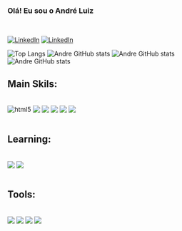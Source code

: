 ### Olá! Eu sou o André Luiz

<br>

[![LinkedIn](https://img.shields.io/badge/LinkedIn-0077B5?style=for-the-badge&logo=linkedin&logoColor=white)](https://www.linkedin.com/in/andr%C3%A9-luiz-araujo-carvalho-33813b213/)
[![LinkedIn](https://img.shields.io/badge/replit-667881?style=for-the-badge&logo=replit&logoColor=white)](https://replit.com/@AnDrELuIzzz)


![Top Langs](https://github-readme-stats.vercel.app/api/top-langs/?username=AnDrELuIzzz&hide=Makefile,Nix)
![Andre GitHub stats](https://github-readme-stats.vercel.app/api?username=AnDrELuIzzz&show_icons=true&theme=radical)
![Andre GitHub stats](https://github-readme-stats.vercel.app/api/top-langs/?username=AnDrELuIzzz&theme=radical&layout=compact)
![Andre GitHub stats](https://github-readme-stats.vercel.app/api/top-langs/?username=AnDrELuIzzz&layout=compact)

## Main Skils:

<div style="display: inline_block"><br/>
    <img align="center" alt="html5" src="https://img.shields.io/badge/HTML-239120?style=for-the-badge&logo=html5&logoColor=white">
    <img align="center" alt"css" src="https://img.shields.io/badge/CSS-239120?&style=for-the-badge&logo=css3&logoColor=white">
    <img align="center" alt"Linguagem c" src="https://img.shields.io/badge/C-00599C?style=for-the-badge&logo=c&logoColor=white">
    <img align="center" alt"mySql" src="https://img.shields.io/badge/MySQL-00000F?style=for-the-badge&logo=mysql&logoColor=white">
    <img sytle="margin-top:20px" align="center" alt"Java" src="https://img.shields.io/badge/Java-ED8B00?style=for-the-badge&logo=java&logoColor=white">
     <img sytle="margin-top:20px" align="center" alt"Git" src="https://img.shields.io/badge/GIT-E44C30?style=for-the-badge&logo=git&logoColor=white">

</div><br>

## Learning: 

<div style="display: inline_block"><br/>
    <img align="center" alt"aws" src="https://img.shields.io/badge/Amazon_AWS-232F3E?style=for-the-badge&logo=amazon-aws&logoColor=white">
    <img sytle="margin-top:20px" align="center" alt"shell" src="https://img.shields.io/badge/Shell_Script-121011?style=for-the-badge&logo=gnu-bash&logoColor=white">
</div><br>


## Tools:
<div style="display: inline_block"><br/>
   <img sytle="margin-top:20px" align="center" alt"Ubuntu" src="https://img.shields.io/badge/Ubuntu-E95420?style=for-the-badge&logo=ubuntu&logoColor=white">
    <img sytle="margin-top:20px" align="center" alt"vscode" src="https://img.shields.io/badge/Visual_Studio_Code-0078D4?style=for-the-badge&logo=visual%20studio%20code&logoColor=white">
    <img sytle="margin-top:20px" align="center" alt"eclipse" src="https://img.shields.io/badge/Eclipse-2C2255?style=for-the-badge&logo=eclipse&logoColor=white">
    <img sytle="margin-top:20px" align="center" alt"powershell" src="https://img.shields.io/badge/powershell-5391FE?style=for-the-badge&logo=powershell&logoColor=white"> 
</div>
